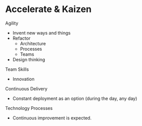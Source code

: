 # Accelerate & Kaizen

Agility&#x20;

* Invent new ways and things&#x20;
* Refactor &#x20;
  * Architecture &#x20;
  * Processes &#x20;
  * Teams &#x20;
* Design thinking&#x20;

Team Skills&#x20;

* Innovation &#x20;

Continuous Delivery&#x20;

* Constant deployment as an option (during the day, any day)&#x20;

Technology Processes&#x20;

* Continuous improvement is expected.&#x20;
